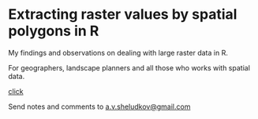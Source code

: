 # Extracting raster values by spatial polygons in R

<p>My findings and observations on dealing with large raster data in R. </p>
<p>For geographers, landscape planners and all those who works with spatial data.</p>

<a href="https://alschel.github.io/extract-raster-values-r-tutorial/">click</a>

Send notes and comments to a.v.sheludkov@gmail.com
